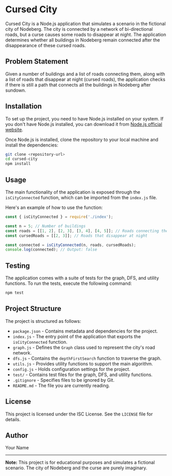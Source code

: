# Cursed City

Cursed City is a Node.js application that simulates a scenario in the fictional city of Nodeberg. The city is connected by a network of bi-directional roads, but a curse causes some roads to disappear at night. The application determines whether all buildings in Nodeberg remain connected after the disappearance of these cursed roads.

## Problem Statement

Given a number of buildings and a list of roads connecting them, along with a list of roads that disappear at night (cursed roads), the application checks if there is still a path that connects all the buildings in Nodeberg after sundown.

## Installation

To set up the project, you need to have Node.js installed on your system. If you don't have Node.js installed, you can download it from [Node.js official website](https://nodejs.org/).

Once Node.js is installed, clone the repository to your local machine and install the dependencies:

```bash
git clone <repository-url>
cd cursed-city
npm install
```

## Usage

The main functionality of the application is exposed through the `isCityConnected` function, which can be imported from the `index.js` file.

Here's an example of how to use the function:

```javascript
const { isCityConnected } = require('./index');

const n = 5; // Number of buildings
const roads = [[1, 2], [2, 3], [3, 4], [4, 5]]; // Roads connecting the buildings
const cursedRoads = [[2, 3]]; // Roads that disappear at night

const connected = isCityConnected(n, roads, cursedRoads);
console.log(connected); // Output: false
```

## Testing

The application comes with a suite of tests for the graph, DFS, and utility functions. To run the tests, execute the following command:

```bash
npm test
```

## Project Structure

The project is structured as follows:

- `package.json` - Contains metadata and dependencies for the project.
- `index.js` - The entry point of the application that exports the `isCityConnected` function.
- `graph.js` - Defines the `Graph` class used to represent the city's road network.
- `dfs.js` - Contains the `depthFirstSearch` function to traverse the graph.
- `utils.js` - Provides utility functions to support the main algorithm.
- `config.js` - Holds configuration settings for the project.
- `test/` - Contains test files for the graph, DFS, and utility functions.
- `.gitignore` - Specifies files to be ignored by Git.
- `README.md` - The file you are currently reading.

## License

This project is licensed under the ISC License. See the `LICENSE` file for details.

## Author

Your Name

---

**Note:** This project is for educational purposes and simulates a fictional scenario. The city of Nodeberg and the curse are purely imaginary.
